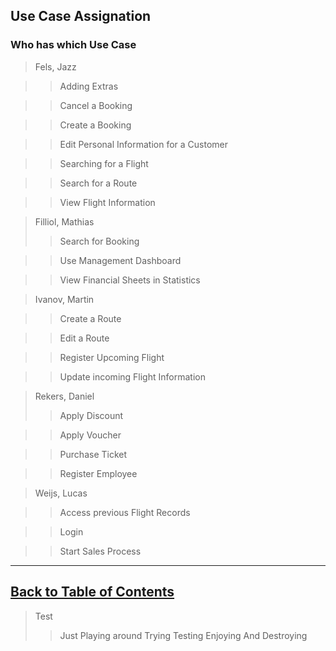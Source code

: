## Use Case Assignation
### Who has which Use Case

>   Fels, Jazz

>>  Adding Extras

>>  Cancel a Booking

>>  Create a Booking

>>  Edit Personal Information for a Customer

>>  Searching for a Flight

>>  Search for a Route

>>  View Flight Information

>   Filliol, Mathias
>>  Search for Booking

>>  Use Management Dashboard

>>  View Financial Sheets in Statistics

>   Ivanov, Martin

>>  Create a Route

>>  Edit a Route

>>  Register Upcoming Flight

>>  Update incoming Flight Information 

>   Rekers, Daniel
>>  Apply Discount

>>  Apply Voucher

>>  Purchase Ticket

>>  Register Employee

>   Weijs, Lucas

>>  Access previous Flight Records

>>  Login

>>  Start Sales Process


---
## [Back to Table of Contents](../TableOfContents.md)

>   Test
>>  Just
Playing around
>   Trying
>>  Testing
>   Enjoying
>   And
>>  Destroying